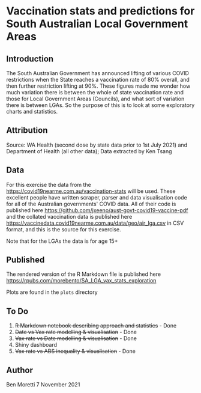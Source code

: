 
# Vaccination stats and predictions for South Australian Local Government Areas

## Introduction 

The South Australian Government has announced lifting of various COVID restrictions when the State reaches a vaccination rate of 80% overall, and then further restriction lifting at 90%. These figures made me wonder how much variation there is between the whole of state vaccination rate and those for Local Government Areas (Councils), and what sort of variation there is between LGAs. So the purpose of this is to look at some exploratory charts and statistics. 

## Attribution

Source: WA Health (second dose by state data prior to 1st July 2021) and Department of Health (all other data); Data extracted by Ken Tsang

## Data

For this exercise the data from the <https://covid19nearme.com.au/vaccination-stats> will be used. These excellent people have written scraper, parser and data visualisation code for all of the Australian governments' COVID data. All of their code is published here <https://github.com/jxeeno/aust-govt-covid19-vaccine-pdf> and the collated vaccination data is published here <https://vaccinedata.covid19nearme.com.au/data/geo/air_lga.csv> in CSV format, and this is the source for this exercise. 

Note that for the LGAs the data is for age 15+ 

## Published 

The rendered version of the R Markdown file is published here <https://rpubs.com/morebento/SA_LGA_vax_stats_exploration>

Plots are found in the `plots` directory


## To Do

1. ~~R Markdown notebook describing approach and statistics~~ - Done
2. ~~Date vs Vax rate modelling & visualisation~~ - Done
3. ~~Vax rate vs Date modelling & visualisation~~ - Done
4. Shiny dashboard
5. ~~Vax rate vs ABS inequality & visualisation~~ - Done



## Author

Ben Moretti
7 November 2021